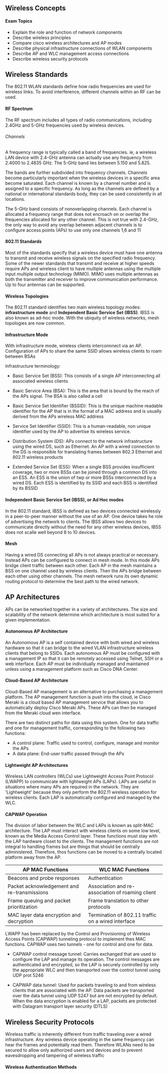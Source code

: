 ## Wireless Concepts

#### Exam Topics

- Explain the role and function of network components
- Describe wireless principles
- Compare cisco wireless architectures and AP modes
- Describe physical infrastructure connections of WLAN components
- Describe AP and WLC management access connections
- Describe wireless security protocols

## Wireless Standards

The 802.11 WLAN standards define how radio frequencies are used for wireless links. To avoid interference, different channels within an RF can be used.

#### RF Spectrum

The RF spectrum includes all types of radio communications, including 2.4GHz and 5-GHz frequencies used by wireless devices.

###### Channels

A frequency range is typically called a band of frequencies. ie, a wireless LAN device with 2.4-GHz antenna can actually use any frequency from 2.4000 to 2.4835 GHz. The 5-GHz band lies between 5.150 and 5.825.

The bands are further subdivided into frequency channels. Channels become particularly important when the wireless devices in a specific area become saturated. Each channel is known by a channel number and is assigned to a specific frequency. As long as the channels are defined by a national or international standards body, they can be used consistently in all locations.

The 5-GHz band consists of nonoverlapping channels. Each channel is allocated a frequency range that does not encroach on or overlap the frequencies allocated for any other channel. This is not true with 2.4-GHz, the only way to avoid any overlap between adjacent channels is to configure access points (APs) to use only one channels 1,6 and 11

#### 802.11 Standards

Most of the standards specify that a wireless device must have one antenna to transmit and receive wireless signals on the specified radio frequency. Some of the newer standards that transmit and receive at higher speeds require APs and wireless client to have multiple antennas using the multiple input multiple output technology (MIMO). MIMO uses multiple antennas as both the transmitter and receiver to improve communication performance. Up to four antennas can be supported. 

#### Wireless Topologies

The 802.11 standard identifies two main wireless topology modes: **infrastructure mode** and **Independent Basic Service Set (IBSS)**.
IBSS is also known as ad-hoc mode. With the ubiquity of wireless networks, mesh topologies are now common.

#### Infrastructure Mode 

With infrastructure mode, wireless clients interconnnect via an AP. 
Configuration of APs to share the same SSID allows wireless clients to roam between BSAs

Infrastructure terminology:
- Basic Service Set (BSS): This consists of a single AP interconnecting all associated wireless clients 

- Basic Service Area (BSA): This is the area that is bound by the reach of the APs signal. The BSA is also called a cell 

- Basic Service Set Identifier (BSSID): This is the unique machine readable identifier for the AP that is in the format of a MAC address and is usually derived from the APs wireless MAC address

- Service Set Identifier (SSID): This is a human-readable, non unique identifier used by the AP to advertise its wireless service.

- Distribution System (DS): APs connect to the network infrastructure using the wired DS, such as Ethernet. An AP with a wired connection to the DS is responsible for translating frames between 802.3 Ethernet and 802.11 wireless products

- Extended Service Set (ESS): When a single BSS provides insufficient coverage, two or more BSSs can be joined through a common DS into an ESS. An ESS is the union of twp or more BSSs interconnected by a wired DS. Each ESS is identified by its SSID and each BSS is identified by its BSSID

#### Independent Basic Service Set (IBSS), or Ad Hoc modes

In the 802.11 standard, IBSS is defined as two devices connected wirelessly in a peer-to-peer manner without the use of an AP. One device takes he role of advertising the network to clients. The IBSS allows two devices to communicate directly without the need for any other wireless devices, IBSS does not scalle well beyond 8 to 10 devices.

#### Mesh 

Having a wired DS connecting all APs is not always practical or necessary. Instead APs can be configured to connect in mesh mode. In this mode APs bridge client traffic between each other. Each AP in the mesh maintains a BSS on one channel used by wireless clients. Then the APs bridge between each other using other channels. The mesh network runs its own dynamic routing protocol to determine the best path to the wired network.

## AP Architectures

APs can be networked together in a variety of architectures. The size and scalability of the network determine which architecture is most suited for a given implementation.

#### Autonomous AP Architecture

An Autonomous AP is a self contained device with both wired and wireless hardware so that it can bridge to the wired VLAN infrastructure wireless clients that belong to SSIDs. Each autonomous AP must be configured with a management IP so that it can be remotely accessed using Telnet, SSH or a web interface. Each AP must be individually managed and maintained unless using a management platform such as Cisco DNA Center.

#### Cloud-Based AP Architecture 

Cloud-Based AP management is an alternative to purchasing a management platform. The AP management function is push into the cloud, ie Cisco Meraki is a cloud based AP management service that allows you to automatically deploy Cisco Meraki APs. These APs can then be managed from the Meraki cloud wen interface.

There are two distinct paths for data using this system. One for data traffic and one for management traffic, corresponding to the following two functions:

- A control plane: Traffic used to control, configure, manage and monitor the APs
- A data plane: End-user traffic passed through the APs

#### Lightweight AP Architectures

Wireless LAN controllers (WLCs) use Lightweight Access Point Protocol (LWAPP) to communicate with lightweight APs (LAPs). LAPs are useful in situations where many APs are required in the network. They are 'Lightweight' because they only perform the 802.11 wireless operation for wireless clients. Each LAP is automatically configured and managed by the WLC. 

#### CAPWAP Operation

The division of labor between the WLC and LAPs is known as split-MAC architecture. The LAP must interact with wireless clients on some low level, known as the Media Access Control layer. These functions must stay with the LAP hardware closet to the clients. The management functions are not integral to handling frames but are things that should be centrally administered. Therefore, thos functions can be moved to a centrally located platform away from the AP. 


| AP MAC Functions                            | WLC MAC Functions                                   |
|---------------------------------------------|-----------------------------------------------------|
| Beacons and probe responses                 | Authentication                                      |
| Packet acknowledgement and  re-transmissions | Association and re-association of roaming client    |
| Frame queuing and packet prioritization     | Frame translation to other protocols                |
| MAC layer data encryption and decryption    | Termination of 802.11 traffic  on a wired interface | 

LWAPP has been replaced by the Control and Provisioning of Wireless Access Points (CAPWAP) tunneling protocol to implement thes MAC functions. CAPWAP uses two tunnels - one for control and one for data.

* CAPWAP control message tunnel:
Carries exchanged that are used to configure the LAP and manage its operation. The control messages are authenticated and encrypted, so the LAP is securely controlled by only the appropriate WLC and then transported over the control tunnel using UDP prot 5246 

* CAPWAP data tunnel: Used for packets traveling to and from wireless clients that are associated with the AP. Data packets are transported over the data tunnel using UDP 5247 but are not encrypted by default. When the data encryption is enabled for a LAP, packets are protected with Datagram transport layer security (DTLS)

## Wireless Security Protocols

Wireless traffic is inherently different from traffic traveling over a wired infrastructure. Any wireless device operating in the same frequency can hear the frames and potentially read them. Therefore WLANs need to be secured to allow only authorized users and devices and to prevent eavesdropping and tampering of wireless traffic

#### Wireless Authentication Methods


